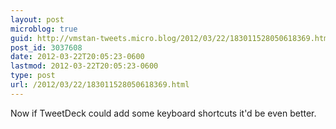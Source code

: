 ```yaml
---
layout: post
microblog: true
guid: http://vmstan-tweets.micro.blog/2012/03/22/183011528050618369.html
post_id: 3037608
date: 2012-03-22T20:05:23-0600
lastmod: 2012-03-22T20:05:23-0600
type: post
url: /2012/03/22/183011528050618369.html
---
```

Now if TweetDeck could add some keyboard shortcuts it'd be even better.
